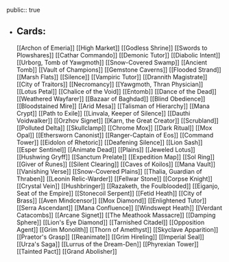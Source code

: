 public:: true
- ## Cards:
	[[Archon of Emeria]]
	[[High Market]]
	[[Godless Shrine]]
	[[Swords to Plowshares]]
	[[Cathar Commando]]
	[[Demonic Tutor]]
	[[Diabolic Intent]]
	[[Urborg, Tomb of Yawgmoth]]
	[[Snow-Covered Swamp]]
	[[Ancient Tomb]]
	[[Vault of Champions]]
	[[Gemstone Caverns]]
	[[Flooded Strand]]
	[[Marsh Flats]]
	[[Silence]]
	[[Vampiric Tutor]]
	[[Drannith Magistrate]]
	[[City of Traitors]]
	[[Necromancy]]
	[[Yawgmoth, Thran Physician]]
	[[Lotus Petal]]
	[[Chalice of the Void]]
	[[Entomb]]
	[[Dance of the Dead]]
	[[Weathered Wayfarer]]
	[[Bazaar of Baghdad]]
	[[Blind Obedience]]
	[[Bloodstained Mire]]
	[[Arid Mesa]]
	[[Talisman of Hierarchy]]
	[[Mana Crypt]]
	[[Path to Exile]]
	[[Linvala, Keeper of Silence]]
	[[Dauthi Voidwalker]]
	[[Orzhov Signet]]
	[[Karn, the Great Creator]]
	[[Scrubland]]
	[[Polluted Delta]]
	[[Skullclamp]]
	[[Chrome Mox]]
	[[Dark Ritual]]
	[[Mox Opal]]
	[[Ethersworn Canonist]]
	[[Ranger-Captain of Eos]]
	[[Command Tower]]
	[[Eidolon of Rhetoric]]
	[[Deafening Silence]]
	[[Lion Sash]]
	[[Esper Sentinel]]
	[[Animate Dead]]
	[[Plains]]
	[[Jeweled Lotus]]
	[[Hushwing Gryff]]
	[[Sanctum Prelate]]
	[[Expedition Map]]
	[[Sol Ring]]
	[[Giver of Runes]]
	[[Silent Clearing]]
	[[Caves of Koilos]]
	[[Mana Vault]]
	[[Vanishing Verse]]
	[[Snow-Covered Plains]]
	[[Thalia, Guardian of Thraben]]
	[[Leonin Relic-Warder]]
	[[Fellwar Stone]]
	[[Corpse Knight]]
	[[Crystal Vein]]
	[[Hushbringer]]
	[[Razaketh, the Foulblooded]]
	[[Eiganjo, Seat of the Empire]]
	[[Stonecoil Serpent]]
	[[Fetid Heath]]
	[[City of Brass]]
	[[Aven Mindcensor]]
	[[Mox Diamond]]
	[[Enlightened Tutor]]
	[[Serra Ascendant]]
	[[Mana Confluence]]
	[[Windswept Heath]]
	[[Verdant Catacombs]]
	[[Arcane Signet]]
	[[The Meathook Massacre]]
	[[Damping Sphere]]
	[[Lion's Eye Diamond]]
	[[Tarnished Citadel]]
	[[Opposition Agent]]
	[[Grim Monolith]]
	[[Thorn of Amethyst]]
	[[Skyclave Apparition]]
	[[Praetor's Grasp]]
	[[Reanimate]]
	[[Grim Hireling]]
	[[Imperial Seal]]
	[[Urza's Saga]]
	[[Lurrus of the Dream-Den]]
	[[Phyrexian Tower]]
	[[Tainted Pact]]
	[[Grand Abolisher]]
